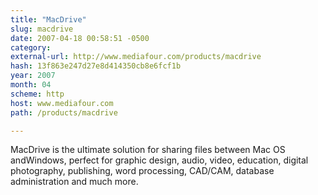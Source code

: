 ```yaml
---
title: "MacDrive"
slug: macdrive
date: 2007-04-18 00:58:51 -0500
category: 
external-url: http://www.mediafour.com/products/macdrive
hash: 13f863e247d27e8d414350cb8e6fcf1b
year: 2007
month: 04
scheme: http
host: www.mediafour.com
path: /products/macdrive

---
```


MacDrive is the ultimate solution for sharing files between Mac OS andWindows, perfect for graphic design, audio, video, education, digital photography, publishing, word processing, CAD/CAM, database administration and much more.
